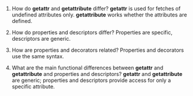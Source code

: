 1.  How do __getattr__ and __getattribute__ differ?
    __getattr__ is used for fetches of undefined attributes only.  __getattribute__ works whether the attributes are defined.

2.  How do properties and descriptors differ?
    Properties are specific, descriptors are generic.

3.  How are properties and decorators related?
    Properties and decorators use the same syntax.

4.  What are the main functional differences between __getattr__ and __getattribute__ and properties and descriptors?
    __getattr__ and __getattribute__ are generic; properties and descriptors provide access for only a specific attribute.